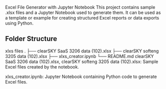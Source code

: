Excel File Generator with Jupyter Notebook
This project contains sample .xlsx files and a Jupyter Notebook used to generate them. It can be used as a template or example for creating structured Excel reports or data exports using Python.

## Folder Structure

xlxs files
.
├── clearSKY SaaS 3206 data (102).xlsx
├── clearSKY softeng 3205 data (102).xlsx
├── xlxs_creator.ipynb
└── README.md
clearSKY SaaS 3206 data (102).xlsx, clearSKY softeng 3205 data (102).xlsx: Sample Excel files created by the notebook.

xlxs_creator.ipynb: Jupyter Notebook containing Python code to generate Excel files.
